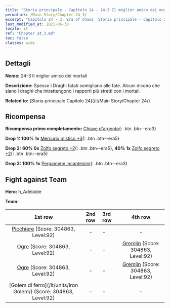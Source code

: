 ```yaml
---
title: "Storia principale - Capitolo 24 - 24-3 Il miglior amico dei mortali"
permalink: /Main Story/Chapter 24_3/
excerpt: "Capitolo 24 - 3. Era of Chaos  Storia principale - Capitolo 24_3. 24-3 Il miglior amico dei mortali"
last_modified_at: 2021-06-30
locale: it
ref: "Chapter 24_3.md"
toc: false
classes: wide
---
```


## Dettagli

 **Nome:** 24-3 Il miglior amico dei mortali

 **Descrizione:** Spesso i Draghi fatati somigliano alle fate. Alcuni dicono che siano i draghi che intrattengono i rapporti più stretti con i mortali.

 **Related to:** [Storia principale Capitolo 24](/it/Main Story/Chapter 24/)

## Ricompensa

 **Ricompensa primo completamento:** [Chiave d'argento](/ItemsIT/con_693/){: .btn .btn--era3}

 **Drop 1:** **100% 1x** [Mercurio mistico +3](/ItemsIT/mat_84/){: .btn .btn--era5}

 **Drop 2:** **60% 0x** [Zolfo segreto +2](/ItemsIT/mat_78/){: .btn .btn--era5}, **40% 1x** [Zolfo segreto +2](/ItemsIT/mat_78/){: .btn .btn--era5}

 **Drop 3:** **100% 1x** [Pergamene incantesimi](/ItemsIT/con_694/){: .btn .btn--era3}


## Fight against Team
 **Hero:** h_Adelaide

 **Team:**


  | 1st row | 2nd row | 3rd row | 4th row |
  |:----:|:----:|:----|:----:|
  | [Picchiere](/it/units/Pikeman/) (Score: 304863, Level:92)  | - | - | - |
  | [Ogre](/it/units/Ogre/) (Score: 304863, Level:92)  | - | - | [Gremlin](/it/units/Gremlin/) (Score: 304863, Level:92)  |
  | [Ogre](/it/units/Ogre/) (Score: 304863, Level:92)  | - | - | [Gremlin](/it/units/Gremlin/) (Score: 304863, Level:92)  |
  | [Golem di ferro](/it/units/Iron Golem/) (Score: 304863, Level:92)  | - | - | - |


